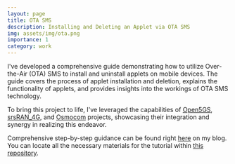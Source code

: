 ```yaml
---
layout: page
title: OTA SMS
description: Installing and Deleting an Applet via OTA SMS 
img: assets/img/ota.png
importance: 1
category: work
---
```


I've developed a comprehensive guide demonstrating how to utilize Over-the-Air (OTA) SMS to install and uninstall applets on mobile devices. The guide covers the process of applet installation and deletion, explains the functionality of applets, and provides insights into the workings of OTA SMS technology.

To bring this project to life, I've leveraged the capabilities of [Open5GS](https://github.com/open5gs/open5gs), [srsRAN_4G](https://github.com/srsran/srsRAN_4G), and [Osmocom](osmocom.org/) projects, showcasing their integration and synergy in realizing this endeavor.

Comprehensive step-by-step guidance can be found right [here](https://ryantheelder.github.io/blog/2023/OTA/) on my blog. You can locate all the necessary materials for the tutorial within [this repository](https://github.com/ryantheelder/OTAapplet).